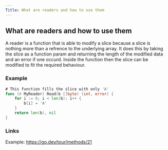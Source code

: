 ```yaml
---
Title: What are readers and how to use them
---
```


## What are readers and how to use them

A reader is a function that is able to modify a slice because
a slice is nothing more than a refrence to the underlying array.
It does this by taking the slice as a function param and returning
the length of the modified data and an error if one occurd.
Inside the function then the slice can be modified to fit the required behaviour.

### Example

```go
# This function fills the slice with only 'A'
func (r MyReader) Read(b []byte) (int, error) {
	for i := 0; i < len(b); i++ {
		b[i] = 'A'
	}
	return len(b), nil
}
```

### Links

Example: https://go.dev/tour/methods/21